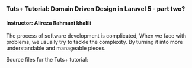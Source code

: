 ### Tuts+ Tutorial: Domain Driven Design in Laravel 5 - part two?

#### Instructor: Alireza Rahmani khalili

The process of software development is complicated, When we face with problems, we usually try to tackle the complexity. By turning it into more understandable and manageable pieces.

Source files for the Tuts+ tutorial: 


